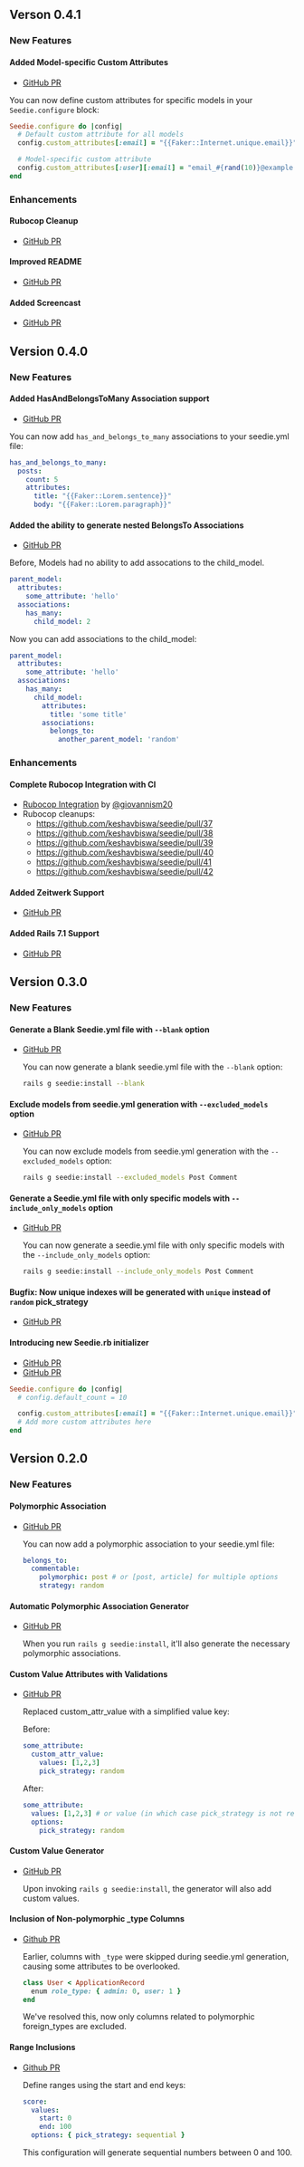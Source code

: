 ## Verson 0.4.1

### New Features

#### Added Model-specific Custom Attributes
* [GitHub PR](https://github.com/keshavbiswa/seedie/pull/47)

You can now define custom attributes for specific models in your `Seedie.configure` block:

```ruby
Seedie.configure do |config|
  # Default custom attribute for all models
  config.custom_attributes[:email] = "{{Faker::Internet.unique.email}}"

  # Model-specific custom attribute
  config.custom_attributes[:user][:email] = "email_#{rand(10)}@example.com"
end
```

### Enhancements

#### Rubocop Cleanup
* [GitHub PR](https://github.com/keshavbiswa/seedie/pull/45)

#### Improved README
* [GitHub PR](https://github.com/keshavbiswa/seedie/pull/44)

#### Added Screencast
* [GitHub PR](https://github.com/keshavbiswa/seedie/pull/46)

## Version 0.4.0

### New Features

#### Added HasAndBelongsToMany Association support

* [GitHub PR](https://github.com/keshavbiswa/seedie/pull/43)

You can now add `has_and_belongs_to_many` associations to your seedie.yml file:

```yaml
has_and_belongs_to_many:
  posts:
    count: 5
    attributes:
      title: "{{Faker::Lorem.sentence}}"
      body: "{{Faker::Lorem.paragraph}}"
```

#### Added the ability to generate nested BelongsTo Associations

* [GitHub PR](https://github.com/keshavbiswa/seedie/pull/34)

Before, Models had no ability to add assocations to the child_model.

```yaml
parent_model:
  attributes:
    some_attribute: 'hello'
  associations:
    has_many:
      child_model: 2
```

Now you can add associations to the child_model:

```yaml
parent_model:
  attributes:
    some_attribute: 'hello'
  associations:
    has_many:
      child_model:
        attributes:
          title: 'some title'
        associations:
          belongs_to:
            another_parent_model: 'random'
```

### Enhancements

#### Complete Rubocop Integration with CI

* [Rubocop Integration](https://github.com/keshavbiswa/seedie/pull/33) by [@giovannism20](https://github.com/giovannism20)
* Rubocop cleanups:
  - https://github.com/keshavbiswa/seedie/pull/37
  - https://github.com/keshavbiswa/seedie/pull/38
  - https://github.com/keshavbiswa/seedie/pull/39
  - https://github.com/keshavbiswa/seedie/pull/40
  - https://github.com/keshavbiswa/seedie/pull/41
  - https://github.com/keshavbiswa/seedie/pull/42

#### Added Zeitwerk Support

* [GitHub PR](https://github.com/keshavbiswa/seedie/pull/35)

#### Added Rails 7.1 Support

* [GitHub PR](https://github.com/keshavbiswa/seedie/pull/36)

## Version 0.3.0

### New Features

#### Generate a Blank Seedie.yml file with `--blank` option

* [GitHub PR](https://github.com/keshavbiswa/seedie/pull/20)

  You can now generate a blank seedie.yml file with the `--blank` option:

  ```bash
  rails g seedie:install --blank
  ```

#### Exclude models from seedie.yml generation with `--excluded_models` option

* [GitHub PR](https://github.com/keshavbiswa/seedie/pull/21)

  You can now exclude models from seedie.yml generation with the `--excluded_models` option:

  ```bash
  rails g seedie:install --excluded_models Post Comment
  ```

#### Generate a Seedie.yml file with only specific models with `--include_only_models` option

* [GitHub PR](https://github.com/keshavbiswa/seedie/pull/22)

  You can now generate a seedie.yml file with only specific models with the `--include_only_models` option:

  ```bash
  rails g seedie:install --include_only_models Post Comment
  ```

#### Bugfix: Now unique indexes will be generated with `unique` instead of `random` pick_strategy

* [GitHub PR](https://github.com/keshavbiswa/seedie/pull/23)

#### Introducing new Seedie.rb initializer

* [GitHub PR](https://github.com/keshavbiswa/seedie/pull/28)
* [GitHub PR](https://github.com/keshavbiswa/seedie/pull/29)

```ruby
Seedie.configure do |config|
  # config.default_count = 10

  config.custom_attributes[:email] = "{{Faker::Internet.unique.email}}"
  # Add more custom attributes here
end
```

## Version 0.2.0

### New Features

#### Polymorphic Association
* [GitHub PR](https://github.com/keshavbiswa/seedie/pull/12)
  
  You can now add a polymorphic association to your seedie.yml file:
  
  ```yaml
  belongs_to:
    commentable:
      polymorphic: post # or [post, article] for multiple options
      strategy: random
  ```

#### Automatic Polymorphic Association Generator
* [GitHub PR](https://github.com/keshavbiswa/seedie/pull/13)

  When you run `rails g seedie:install`, it'll also generate the necessary polymorphic associations.

#### Custom Value Attributes with Validations
* [GitHub PR](https://github.com/keshavbiswa/seedie/pull/14)

  Replaced custom_attr_value with a simplified value key:

  Before:
  ```yaml
  some_attribute:
    custom_attr_value:
      values: [1,2,3]
      pick_strategy: random
  ```

  After:
  ```yaml
  some_attribute:
    values: [1,2,3] # or value (in which case pick_strategy is not required)
    options:
      pick_strategy: random
  ```

#### Custom Value Generator

* [GitHub PR](https://github.com/keshavbiswa/seedie/pull/17)
  
  Upon invoking `rails g seedie:install`, the generator will also add custom values.

#### Inclusion of Non-polymorphic _type Columns
* [Github PR](https://github.com/keshavbiswa/seedie/pull/18)

  Earlier, columns with `_type` were skipped during seedie.yml generation, causing some attributes to be overlooked.

  ```ruby
  class User < ApplicationRecord
    enum role_type: { admin: 0, user: 1 }
  end
  ```

  We've resolved this, now only columns related to polymorphic foreign_types are excluded.

#### Range Inclusions
* [Github PR](https://github.com/keshavbiswa/seedie/pull/19)

  Define ranges using the start and end keys:

  ```yaml
  score:
    values: 
      start: 0
      end: 100
    options: { pick_strategy: sequential }
  ```

  This configuration will generate sequential numbers between 0 and 100.
